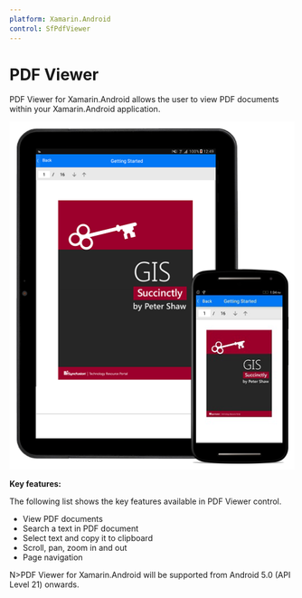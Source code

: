 ```yaml
---
platform: Xamarin.Android
control: SfPdfViewer
---
```


# PDF Viewer

PDF Viewer for Xamarin.Android allows the user to view PDF documents within your Xamarin.Android application. 

![SfPdfViewer](pdfviewer_images/pdfviewer.png)

**Key features:**

The following list shows the key features available in PDF Viewer control.

* View PDF documents
* Search a text in PDF document
* Select text and copy it to clipboard
* Scroll, pan, zoom in and out
* Page navigation

N>PDF Viewer for Xamarin.Android will be supported from Android 5.0 (API Level 21) onwards.

